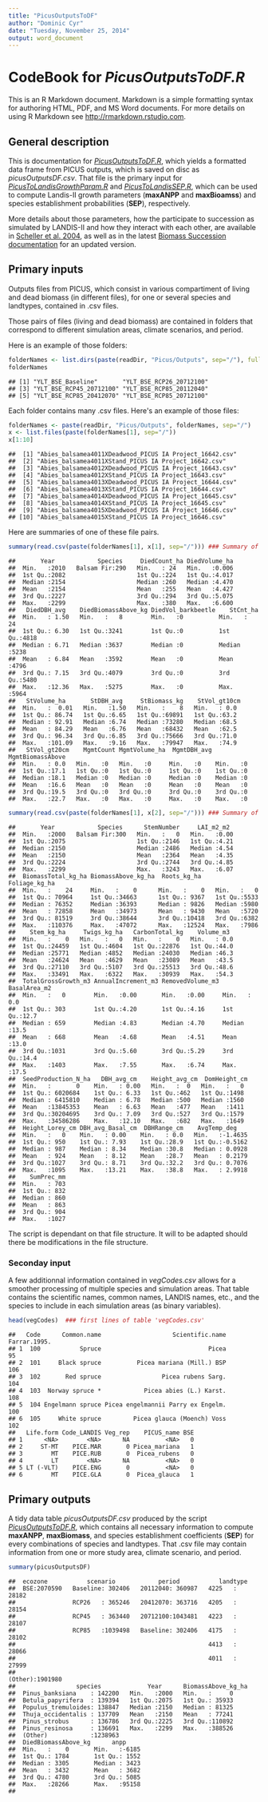 ```yaml
---
title: "PicusOutputsToDF"
author: "Dominic Cyr"
date: "Tuesday, November 25, 2014"
output: word_document
---
```


# CodeBook for *PicusOutputsToDF.R*

This is an R Markdown document. Markdown is a simple formatting syntax for authoring HTML, PDF, and MS Word documents. For more details on using R Markdown see <http://rmarkdown.rstudio.com>.

## General description

This is documentation for [*PicusOutputsToDF.R*](http://github.com/dcyr/Landis-II-SCF/blob/master/PicusOutputsToDF.R), which yields a formatted data frame from PICUS outputs, which is saved on disc as *picusOutputsDF.csv*. That file is the primary input for [*PicusToLandisGrowthParam.R*](http://github.com/dcyr/Landis-II-SCF/blob/master/PicusToLandisGrowthParam.R) and [*PicusToLandisSEP.R*](http://github.com/dcyr/Landis-II-SCF/blob/master/PicusToLandisSEP.R), which can be used to compute Landis-II growth parameters (**maxANPP** and **maxBioamss**) and species establishment probabilities (**SEP**), respectively.

More details about those parameters, how the participate to succession as simulated by LANDIS-II and how they interact with each other, are available in [Scheller et al. 2004](http://landscape.forest.wisc.edu/PDF/Scheller_Mladenoff2004_EM.pdf), as well as in the latest [Biomass Succession documentation](http://www.landis-ii.org/extensions/biomass-succession) for an updated version.


## Primary inputs
Outputs files from PICUS, which consist in various compartiment of living and dead biomass (in different files), for one or several species and landtypes, contained in .csv files.

Those pairs of files (living and dead biomass) are contained in folders that correspond to different simulation areas, climate scenarios, and period.

Here is an example of those folders:


```r
folderNames <- list.dirs(paste(readDir, "Picus/Outputs", sep="/"), full.names=F, recursive=F) 
folderNames
```

```
## [1] "YLT_BSE_Baseline"       "YLT_BSE_RCP26_20712100"
## [3] "YLT_BSE_RCP45_20712100" "YLT_BSE_RCP85_20112040"
## [5] "YLT_BSE_RCP85_20412070" "YLT_BSE_RCP85_20712100"
```

Each folder contains many .csv files. Here's an example of those files:

```r
folderNames <- paste(readDir, "Picus/Outputs", folderNames, sep="/")
x <- list.files(paste(folderNames[1], sep="/"))
x[1:10]
```

```
##  [1] "Abies_balsamea4011XDeadwood_PICUS IA Project_16642.csv"
##  [2] "Abies_balsamea4011XStand_PICUS IA Project_16642.csv"   
##  [3] "Abies_balsamea4012XDeadwood_PICUS IA Project_16643.csv"
##  [4] "Abies_balsamea4012XStand_PICUS IA Project_16643.csv"   
##  [5] "Abies_balsamea4013XDeadwood_PICUS IA Project_16644.csv"
##  [6] "Abies_balsamea4013XStand_PICUS IA Project_16644.csv"   
##  [7] "Abies_balsamea4014XDeadwood_PICUS IA Project_16645.csv"
##  [8] "Abies_balsamea4014XStand_PICUS IA Project_16645.csv"   
##  [9] "Abies_balsamea4015XDeadwood_PICUS IA Project_16646.csv"
## [10] "Abies_balsamea4015XStand_PICUS IA Project_16646.csv"
```

Here are summaries of one of these file pairs.


```r
summary(read.csv(paste(folderNames[1], x[1], sep="/"))) ### Summary of Dead biomass Picus raw outputs
```

```
##       Year            Species     DiedCount_ha DiedVolume_ha  
##  Min.   :2010   Balsam Fir:290   Min.   : 24   Min.   :0.006  
##  1st Qu.:2082                    1st Qu.:224   1st Qu.:4.017  
##  Median :2154                    Median :260   Median :4.470  
##  Mean   :2154                    Mean   :255   Mean   :4.427  
##  3rd Qu.:2227                    3rd Qu.:294   3rd Qu.:5.075  
##  Max.   :2299                    Max.   :380   Max.   :6.600  
##   DiedDBH_avg    DiedBiomassAbove_kg DiedVol_barkbeetle    StCnt_ha   
##  Min.   : 1.50   Min.   :   8        Min.   :0          Min.   :  24  
##  1st Qu.: 6.30   1st Qu.:3241        1st Qu.:0          1st Qu.:4818  
##  Median : 6.71   Median :3637        Median :0          Median :5238  
##  Mean   : 6.84   Mean   :3592        Mean   :0          Mean   :4796  
##  3rd Qu.: 7.15   3rd Qu.:4079        3rd Qu.:0          3rd Qu.:5480  
##  Max.   :12.36   Max.   :5275        Max.   :0          Max.   :5964  
##   StVolume_ha       StDBH_avg     StBiomass_kg    StVol_gt10cm 
##  Min.   :  0.01   Min.   :1.50   Min.   :    8   Min.   : 0.0  
##  1st Qu.: 86.74   1st Qu.:6.65   1st Qu.:69891   1st Qu.:63.2  
##  Median : 92.91   Median :6.74   Median :73280   Median :68.5  
##  Mean   : 84.29   Mean   :6.76   Mean   :68432   Mean   :62.5  
##  3rd Qu.: 96.34   3rd Qu.:6.85   3rd Qu.:75666   3rd Qu.:71.0  
##  Max.   :101.09   Max.   :9.16   Max.   :79947   Max.   :74.9  
##   StVol_gt20cm    MgmtCount MgmtVolume_ha  MgmtDBH_avg MgmtBiomassAbove
##  Min.   : 0.0   Min.   :0   Min.   :0     Min.   :0    Min.   :0       
##  1st Qu.:17.1   1st Qu.:0   1st Qu.:0     1st Qu.:0    1st Qu.:0       
##  Median :18.1   Median :0   Median :0     Median :0    Median :0       
##  Mean   :16.6   Mean   :0   Mean   :0     Mean   :0    Mean   :0       
##  3rd Qu.:19.5   3rd Qu.:0   3rd Qu.:0     3rd Qu.:0    3rd Qu.:0       
##  Max.   :22.7   Max.   :0   Max.   :0     Max.   :0    Max.   :0
```

```r
summary(read.csv(paste(folderNames[1], x[2], sep="/"))) ### Summary of Living biomass Picus raw outputs
```

```
##       Year            Species      StemNumber     LAI_m2_m2   
##  Min.   :2000   Balsam Fir:300   Min.   :   0   Min.   :0.00  
##  1st Qu.:2075                    1st Qu.:2146   1st Qu.:4.21  
##  Median :2150                    Median :2486   Median :4.54  
##  Mean   :2150                    Mean   :2364   Mean   :4.35  
##  3rd Qu.:2224                    3rd Qu.:2744   3rd Qu.:4.85  
##  Max.   :2299                    Max.   :3243   Max.   :6.07  
##  BiomassTotal_kg_ha BiomassAbove_kg_ha  Roots_kg_ha    Foliage_kg_ha 
##  Min.   :    24     Min.   :    0      Min.   :    0   Min.   :   0  
##  1st Qu.: 70964     1st Qu.:34663      1st Qu.: 9367   1st Qu.:5533  
##  Median : 76352     Median :36393      Median : 9826   Median :5980  
##  Mean   : 72858     Mean   :34973      Mean   : 9430   Mean   :5720  
##  3rd Qu.: 81519     3rd Qu.:38644      3rd Qu.:10418   3rd Qu.:6382  
##  Max.   :110376     Max.   :47072      Max.   :12524   Max.   :7986  
##    Stem_kg_ha     Twigs_kg_ha   CarbonTotal_kg    Volume_m3   
##  Min.   :    0   Min.   :   0   Min.   :    0   Min.   : 0.0  
##  1st Qu.:24459   1st Qu.:4604   1st Qu.:22876   1st Qu.:44.0  
##  Median :25771   Median :4852   Median :24030   Median :46.3  
##  Mean   :24624   Mean   :4629   Mean   :23089   Mean   :43.5  
##  3rd Qu.:27110   3rd Qu.:5107   3rd Qu.:25513   3rd Qu.:48.6  
##  Max.   :33491   Max.   :6322   Max.   :30939   Max.   :54.3  
##  TotalGrossGrowth_m3 AnnualIncrement_m3 RemovedVolume_m3  BasalArea_m2 
##  Min.   :   0        Min.   :0.00       Min.   :0.00     Min.   : 0.0  
##  1st Qu.: 303        1st Qu.:4.20       1st Qu.:4.16     1st Qu.:12.7  
##  Median : 659        Median :4.83       Median :4.70     Median :13.5  
##  Mean   : 668        Mean   :4.68       Mean   :4.51     Mean   :13.0  
##  3rd Qu.:1031        3rd Qu.:5.60       3rd Qu.:5.29     3rd Qu.:14.4  
##  Max.   :1403        Max.   :7.55       Max.   :6.74     Max.   :17.5  
##  SeedProduction_N_ha   DBH_avg_cm    Height_avg_cm  DomHeight_cm 
##  Min.   :       0    Min.   : 0.00   Min.   :  0   Min.   :   0  
##  1st Qu.: 6020684    1st Qu.: 6.33   1st Qu.:462   1st Qu.:1498  
##  Median : 6415810    Median : 6.78   Median :500   Median :1560  
##  Mean   :13845353    Mean   : 6.63   Mean   :477   Mean   :1411  
##  3rd Qu.:30204695    3rd Qu.: 7.09   3rd Qu.:527   3rd Qu.:1579  
##  Max.   :34586286    Max.   :12.10   Max.   :682   Max.   :1649  
##  Height_Lorey_cm DBH_avg_Basal_cm  DBHRange_cm    AvgTemp_deg     
##  Min.   :   0    Min.   : 0.00    Min.   : 0.0   Min.   :-1.4635  
##  1st Qu.: 950    1st Qu.: 7.93    1st Qu.:28.9   1st Qu.:-0.5162  
##  Median : 987    Median : 8.34    Median :30.8   Median : 0.0928  
##  Mean   : 924    Mean   : 8.12    Mean   :28.7   Mean   : 0.2179  
##  3rd Qu.:1027    3rd Qu.: 8.71    3rd Qu.:32.2   3rd Qu.: 0.7076  
##  Max.   :1095    Max.   :13.21    Max.   :38.8   Max.   : 2.9918  
##    SumPrec_mm  
##  Min.   : 703  
##  1st Qu.: 832  
##  Median : 860  
##  Mean   : 863  
##  3rd Qu.: 904  
##  Max.   :1027
```

The script is dependant on that file structure. It will to be adapted should there be modifications in the file structure.

### Seconday input
A few additionnal information contained in *vegCodes.csv* allows for a smoother processing of multiple species and simulation areas. That table contains the scientific names, common names, LANDIS names, etc., and the species to include in each simulation areas (as binary variables).


```r
head(vegCodes)  ### first lines of table 'vegCodes.csv'
```

```
##   Code      Common.name                    Scientific.name Farrar.1995.
## 1  100           Spruce                              Picea           95
## 2  101     Black spruce          Picea mariana (Mill.) BSP          106
## 3  102       Red spruce                 Picea rubens Sarg.          104
## 4  103  Norway spruce *            Picea abies (L.) Karst.          108
## 5  104 Engelmann spruce Picea engelmannii Parry ex Engelm.          100
## 6  105     White spruce         Picea glauca (Moench) Voss          102
##   Life.form Code_LANDIS Veg_rep    PICUS_name BSE
## 1      <NA>        <NA>      NA          <NA>   0
## 2     ST-MT    PICE.MAR       0 Picea_mariana   1
## 3        MT    PICE.RUB       0  Picea_rubens   0
## 4        LT        <NA>      NA          <NA>   0
## 5 LT (-VLT)    PICE.ENG       0          <NA>   0
## 6        MT    PICE.GLA       0  Picea_glauca   1
```

## Primary outputs
A tidy data table *picusOutputsDF.csv* produced by the script [*PicusOutputsToDF.R*](http://github.com/dcyr/Landis-II-SCF/blob/master/PicusOutputsToDF.R), which contains all necessary information to compute **maxANPP**, **maxBiomass**, and species establishment coefficients (**SEP**) for every combinations of species and landtypes. That .csv file may contain information from one or more study area, climate scenario, and period.


```r
summary(picusOutputsDF)
```

```
##  ecozone           scenario            period           landtype      
##  BSE:2070590   Baseline: 302406   20112040: 360987   4225   :  28182  
##                RCP26   : 365246   20412070: 363716   4205   :  28154  
##                RCP45   : 363440   20712100:1043481   4223   :  28107  
##                RCP85   :1039498   Baseline: 302406   4175   :  28102  
##                                                      4413   :  28066  
##                                                      4011   :  27999  
##                                                      (Other):1901980  
##                 species             Year      BiomassAbove_kg_ha
##  Pinus_banksiana    : 142200   Min.   :2000   Min.   :     0    
##  Betula_papyrifera  : 139394   1st Qu.:2075   1st Qu.: 35933    
##  Populus_tremuloides: 138847   Median :2150   Median : 81325    
##  Thuja_occidentalis : 137709   Mean   :2150   Mean   : 77241    
##  Pinus_strobus      : 136786   3rd Qu.:2225   3rd Qu.:110892    
##  Pinus_resinosa     : 136691   Max.   :2299   Max.   :388526    
##  (Other)            :1238963                                    
##  DiedBiomassAbove_kg      anpp      
##  Min.   :    0       Min.   :-6185  
##  1st Qu.: 1784       1st Qu.: 1552  
##  Median : 3305       Median : 3423  
##  Mean   : 3432       Mean   : 3682  
##  3rd Qu.: 4780       3rd Qu.: 5085  
##  Max.   :28266       Max.   :95158  
## 
```



